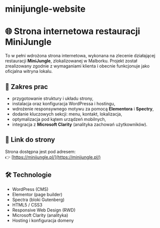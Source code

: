# minijungle-website
# 🌐 Strona internetowa restauracji MiniJungle

To w pełni wdrożona strona internetowa, wykonana na zlecenie działającej restauracji **MiniJungle**, zlokalizowanej w Malborku. Projekt został zrealizowany zgodnie z wymaganiami klienta i obecnie funkcjonuje jako oficjalna witryna lokalu.

## 🎯 Zakres prac
- przygotowanie struktury i układu strony,
- instalacja oraz konfiguracja WordPressa i hostingu,
- wdrożenie responsywnego motywu za pomocą **Elementora** i **Spectry**,
- dodanie kluczowych sekcji: menu, kontakt, lokalizacja,
- optymalizacja pod kątem urządzeń mobilnych,
- integracja z **Microsoft Clarity** (analityka zachowań użytkowników).

## 🔗 Link do strony
Strona dostępna jest pod adresem:  
👉 [https://minijungle.pl/](https://minijungle.pl/)

## 🛠️ Technologie
- WordPress (CMS)
- Elementor (page builder)
- Spectra (bloki Gutenberg)
- HTML5 / CSS3
- Responsive Web Design (RWD)
- Microsoft Clarity (analityka)
- Hosting i konfiguracja domeny


